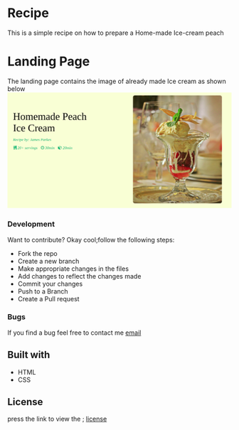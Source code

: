 # Recipe
This is a simple recipe on how to prepare a Home-made Ice-cream peach

# Landing Page
The landing page contains the image of already made Ice cream as shown below
![image](Ice-cream.png)

### Development
Want to contribute? Okay cool;follow the following steps:
<ul>
   <li>Fork the repo</li>
   <li>Create a new branch</li>
   <li>Make appropriate changes in the files</li>
   <li>Add changes to reflect the changes made</li>
   <li>Commit your changes</li>
   <li>Push to a Branch</li>
   <li>Create a Pull request</li>
</ul>

### Bugs
If you find a bug feel free to contact me [email](mainaboniface221@gmail.com)

## Built with
<ul>
  <li> HTML</li>
  <li> CSS</li>
  
</ul>

## License
press the link to view the ;
[license](LICENSE)